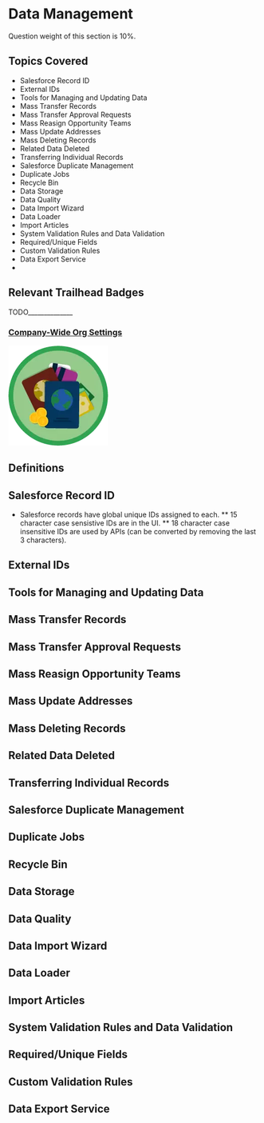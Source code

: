 # Data Management

Question weight of this section is 10%.

## Topics Covered

* Salesforce Record ID
* External IDs
* Tools for Managing and Updating Data
* Mass Transfer Records
* Mass Transfer Approval Requests
* Mass Reasign Opportunity Teams
* Mass Update Addresses 
* Mass Deleting Records
* Related Data Deleted
* Transferring Individual Records
* Salesforce Duplicate Management
* Duplicate Jobs
* Recycle Bin
* Data Storage
* Data Quality
* Data Import Wizard
* Data Loader
* Import Articles
* System Validation Rules and Data Validation
* Required/Unique Fields
* Custom Validation Rules
* Data Export Service
* 

## Relevant Trailhead Badges

TODO______________
### [Company-Wide Org Settings](https://trailhead.salesforce.com/en/content/learn/modules/company_wide_org_settings)
![image](images/1/badge1.png)


## Definitions

## Salesforce Record ID

* Salesforce records have global unique IDs assigned to each.
** 15 character case sensistive IDs are in the UI.
** 18 character case insensitive IDs are used by APIs (can be converted by removing the last 3 characters).

## External IDs
## Tools for Managing and Updating Data
## Mass Transfer Records
## Mass Transfer Approval Requests
## Mass Reasign Opportunity Teams
## Mass Update Addresses 
## Mass Deleting Records
## Related Data Deleted
## Transferring Individual Records
## Salesforce Duplicate Management
## Duplicate Jobs
## Recycle Bin
## Data Storage
## Data Quality
## Data Import Wizard
## Data Loader
## Import Articles
## System Validation Rules and Data Validation
## Required/Unique Fields
## Custom Validation Rules
## Data Export Service

